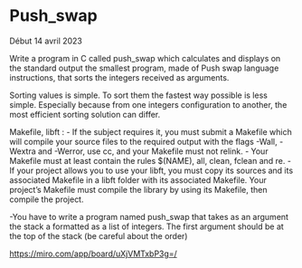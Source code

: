 # Push_swap

Début 14 avril 2023

Write a program in C called push_swap which calculates and displays
on the standard output the smallest program, made of Push swap language instructions,
that sorts the integers received as arguments.

Sorting values is simple. To sort them the fastest way possible is less simple. Especially
because from one integers configuration to another, the most efficient sorting solution can
differ.

Makefile, libft :
     - If the subject requires it, you must submit a Makefile which will compile your
     source files to the required output with the flags -Wall, -Wextra and -Werror, use
     cc, and your Makefile must not relink.
     - Your Makefile must at least contain the rules $(NAME), all, clean, fclean and
     re.
     - If your project allows you to use your libft, you must copy its sources and its
     associated Makefile in a libft folder with its associated Makefile. Your project’s
     Makefile must compile the library by using its Makefile, then compile the project.

-You have to write a program named push_swap that takes as an argument the stack
a formatted as a list of integers. The first argument should be at the top of the
stack (be careful about the order) 

https://miro.com/app/board/uXjVMTxbP3g=/
